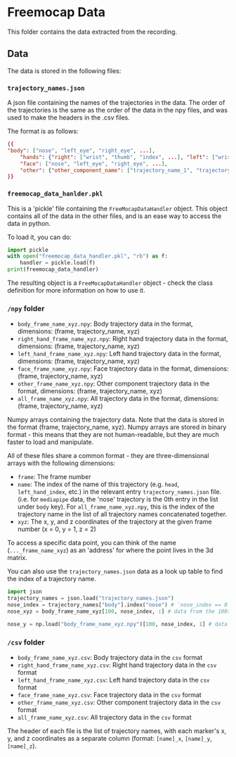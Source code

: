 
# Freemocap Data
This folder contains the data extracted from the recording.
## Data
The data is stored in the following files:
### `trajectory_names.json`
A json file containing the names of the trajectories in the data. 
The order of the trajectories is the same as the order of the data in the npy files, and was used to make the headers in the .csv files.

The format is as follows:
```json
{{
"body": ["nose", "left_eye", "right_eye", ...],
    "hands": {"right": ["wrist", "thumb", "index", ...], "left": ["wrist", "thumb", "index", ...]},
    "face": ["nose", "left_eye", "right_eye", ...],
    "other": {"other_component_name": ["trajectory_name_1", "trajectory_name_2", ...]}
}}
```
### `freemocap_data_hanlder.pkl`
This is a 'pickle' file containing the `FreeMocapDataHandler` object. This object contains all of the data in the other files, and is an ease way to access the data in python.

To load it, you can do:
```python
import pickle
with open("freemocap_data_handler.pkl", "rb") as f:
    handler = pickle.load(f)
print(freemocap_data_handler)
```
The resulting object is a `FreeMocapDataHandler` object - check the class definition for more information on how to use it.


### `/npy` folder
- `body_frame_name_xyz.npy`: Body trajectory data in the format, dimensions: (frame, trajectory_name, xyz)
- `right_hand_frame_name_xyz.npy`: Right hand trajectory data in the format, dimensions: (frame, trajectory_name, xyz)
- `left_hand_frame_name_xyz.npy`: Left hand trajectory data in the format, dimensions: (frame, trajectory_name, xyz)
- `face_frame_name_xyz.npy`: Face trajectory data in the format, dimensions: (frame, trajectory_name, xyz)
- `other_frame_name_xyz.npy`: Other component trajectory data in the format, dimensions: (frame, trajectory_name, xyz)
- `all_frame_name_xyz.npy`: All trajectory data in the format, dimensions: (frame, trajectory_name, xyz)

Numpy arrays containing the trajectory data. Note that the data is stored in the format (frame, trajectory_name, xyz).
Numpy arrays are stored in binary format - this means that they are not human-readable, but they are much faster to load and manipulate.

All of these files share a common format - they are three-dimensional arrays with the following dimensions:
- `frame`: The frame number
- `name`: The index of the name of this trajectory (e.g. `head`, `left_hand_index`, etc.) in the relevant entry `trajectory_names.json` file. (i.e. for `mediapipe` data, the 'nose' trajectory is the 0th entry in the list under `body` key). For `all_frame_name_xyz.npy`, this is the index of the trajectory name in the list of all trajectory names concatenated together. 
- `xyz`: The x, y, and z coordinates of the trajectory at the given frame number (x = 0, y = 1, z = 2)

To access a specific data point, you can think of the name (`..._frame_name_xyz`) as an 'address' for where the point lives in the 3d matrix.

You can also use the `trajectory_names.json` data as a look up table to find the index of a trajectory name.

```python
import json
trajectory_names = json.load("trajectory_names.json")
nose_index = trajectory_names["body"].index("nose") # `nose_index == 0` in mediapipe data
nose_xyz = body_frame_name_xyz[100, nose_index, :] # data from the 100th frame, of the `nose_index`th trajectory, all (:) dimensions (x, y, z)

nose_y = np.load("body_frame_name_xyz.npy")[100, nose_index, 1] # data from the 100th frame, of the nose trajectory, at the 1st dimension (y)
```

### `/csv` folder
- `body_frame_name_xyz.csv`: Body trajectory data in the `csv` format
- `right_hand_frame_name_xyz.csv`: Right hand trajectory data in the `csv` format
- `left_hand_frame_name_xyz.csv`: Left hand trajectory data in the `csv` format
- `face_frame_name_xyz.csv`: Face trajectory data in the `csv` format
- `other_frame_name_xyz.csv`: Other component trajectory data in the `csv` format
- `all_frame_name_xyz.csv`: All trajectory data in the `csv` format

The header of each file is the list of trajectory names, with each marker's x, y, and z coordinates as a separate column (format: `[name]_x`, `[name]_y`, `[name]_z`).                 
